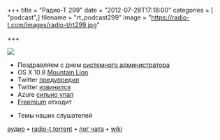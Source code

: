 +++
title = "Радио-Т 299"
date = "2012-07-28T17:18:00"
categories = [ "podcast",]
filename = "rt_podcast299"
image = "https://radio-t.com/images/radio-t/rt299.jpg"

+++

![](https://radio-t.com/images/radio-t/rt299.jpg)

* Поздравляем с днем [системного администратора](http://habrahabr.ru/company/ideco/blog/148555/)
* OS X 10.8 [Mountain Lion](http://mac.appstorm.net/reviews/utilities/os-x-10-8-mountain-lion-review/)
* Twitter [предупредил](http://www.zdnet.com/twitter-malware-warning-its-you-on-photo-or-its-about-you-7000001736/)
* Twitter [извинился](http://mashable.com/2012/07/26/twitter-apology/)
* Azure [сильно упал](http://thenextweb.com/microsoft/2012/07/28/microsoft-azure-went-down-in-western-europe-due-to-misconfigured-network-device/)
* [Freemium](http://gigaom.com/2012/07/21/freemium-has-run-its-course/) отходит
- Темы наших слушателей

[аудио](https://cdn.radio-t.com/rt_podcast299.mp3) • [radio-t.torrent](https://cdn.radio-t.com/torrents/rt_podcast299.mp3.torrent) • [лог чата](http://chat.radio-t.com/logs/radio-t-299.html) • [wiki](http://wiki.radio-t.com/%D0%92%D1%8B%D0%BF%D1%83%D1%81%D0%BA_299)<audio src="https://cdn.radio-t.com/rt_podcast299.mp3" preload="none"></audio>
